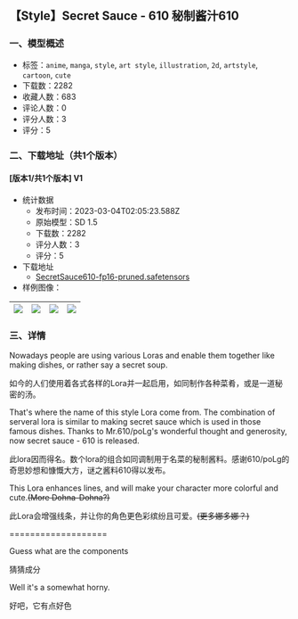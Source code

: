 ## 【Style】Secret Sauce - 610 秘制酱汁610
### 一、模型概述

- 标签：`anime`, `manga`, `style`, `art style`, `illustration`, `2d`, `artstyle`, `cartoon`, `cute`
- 下载数：2282
- 收藏人数：683
- 评论人数：0
- 评分人数：3
- 评分：5

### 二、下载地址（共1个版本）

#### [版本1/共1个版本] V1

- 统计数据
  - 发布时间：2023-03-04T02:05:23.588Z
  - 原始模型：SD 1.5
  - 下载数：2282
  - 评分人数：3
  - 评分：5
- 下载地址
  - [SecretSauce610-fp16-pruned.safetensors](https://civitai.com/api/download/models/18043)
- 样例图像：

| <img src="https://image.civitai.com/xG1nkqKTMzGDvpLrqFT7WA/7011fee8-9830-472d-92a8-2e4b3b0d1b00/width=450/185446.jpeg" /> | <img src="https://image.civitai.com/xG1nkqKTMzGDvpLrqFT7WA/c8126438-7f45-4d3a-d703-8faf079cdb00/width=450/185380.jpeg" /> | <img src="https://image.civitai.com/xG1nkqKTMzGDvpLrqFT7WA/75eeaece-5bd6-4048-9d43-8b66496d1400/width=450/188070.jpeg" /> | <img src="https://image.civitai.com/xG1nkqKTMzGDvpLrqFT7WA/e101311b-dd7c-4a89-92fa-49244596e700/width=450/185016.jpeg" /> |
| ---- | ---- | ---- | ---- |


### 三、详情
<p>Nowadays people are using various Loras and enable them together like making dishes, or rather say a secret soup.</p><p>如今的人们使用着各式各样的Lora并一起启用，如同制作各种菜肴，或是一道秘密的汤。</p><p>That's where the name of this style Lora come from. The combination of serveral lora is similar to making secret sauce which is used in those famous dishes. Thanks to Mr.610/poLg's wonderful thought and generosity, now secret sauce - 610 is released.</p><p>此lora因而得名。数个lora的组合如同调制用于名菜的秘制酱料。感谢610/poLg的奇思妙想和慷慨大方，谜之酱料610得以发布。</p><p>This Lora enhances lines, and will make your character more colorful and cute.<s>(More Dohna-Dohna?)</s></p><p>此Lora会增强线条，并让你的角色更色彩缤纷且可爱。<s>(更多娜多娜？)</s></p><p>===================</p><p>Guess what are the components</p><p>猜猜成分</p><p>Well it's a somewhat horny.</p><p>好吧，它有点好色</p>